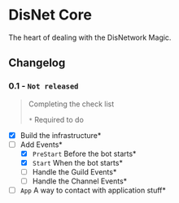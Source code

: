 # DisNet Core
The heart of dealing with the DisNetwork Magic.

## Changelog

### **0.1 - `Not released`**
> Completing the check list
>
> `*` Required to do

- [x] Build the infrastructure*
- [ ] Add Events*
  - [x] `PreStart` Before the bot starts*
  - [x] `Start` When the bot starts*
  - [ ] Handle the Guild Events*
  - [ ] Handle the Channel Events*
- [ ] `App` A way to contact with application stuff*